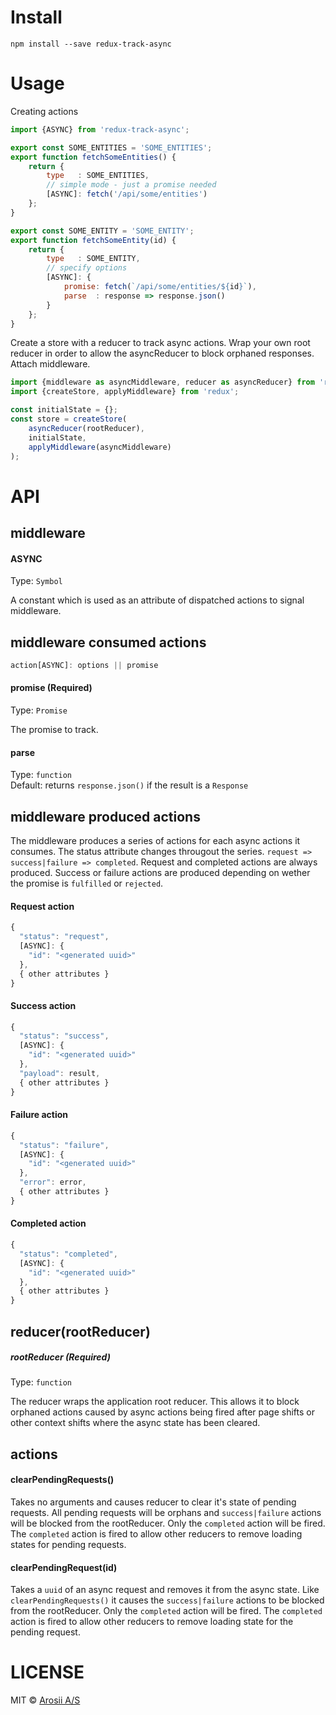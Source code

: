 Install
=======
`npm install --save redux-track-async`

Usage
=====
Creating actions
```javascript
import {ASYNC} from 'redux-track-async';

export const SOME_ENTITIES = 'SOME_ENTITIES';
export function fetchSomeEntities() {
    return {
        type   : SOME_ENTITIES,
        // simple mode - just a promise needed
        [ASYNC]: fetch('/api/some/entities')
    };
}

export const SOME_ENTITY = 'SOME_ENTITY';
export function fetchSomeEntity(id) {
    return {
        type   : SOME_ENTITY,
        // specify options
        [ASYNC]: {
            promise: fetch(`/api/some/entities/${id}`),
            parse  : response => response.json()
        }
    };
}
```

Create a store with a reducer to track async actions. Wrap your own root reducer in order to allow the
asyncReducer to block orphaned responses. Attach middleware.
```javascript
import {middleware as asyncMiddleware, reducer as asyncReducer} from 'redux-track-async';
import {createStore, applyMiddleware} from 'redux';

const initialState = {};
const store = createStore(
    asyncReducer(rootReducer),
    initialState,
    applyMiddleware(asyncMiddleware)
);
```


API
===

## middleware
#### ASYNC
Type: `Symbol`

A constant which is used as an attribute of dispatched actions to signal middleware.

## middleware consumed actions
```javascript
action[ASYNC]: options || promise
```

#### promise (Required)
Type: `Promise`

The promise to track.

#### parse
Type: `function`  
Default: returns `response.json()` if the result is a `Response`

## middleware produced actions
The middleware produces a series of actions for each async actions it consumes.
The status attribute changes througout the series. `request => success|failure => completed`. Request and completed actions are always produced. Success or failure actions are produced depending on wether the promise is `fulfilled` or `rejected`.

#### Request action
```javascript
{
  "status": "request",
  [ASYNC]: {
    "id": "<generated uuid>"
  },
  { other attributes }
}
```

#### Success action
```javascript
{
  "status": "success",
  [ASYNC]: {
    "id": "<generated uuid>"
  },
  "payload": result,
  { other attributes }
}
```

#### Failure action
```javascript
{
  "status": "failure",
  [ASYNC]: {
    "id": "<generated uuid>"
  },
  "error": error,
  { other attributes }
}
```

#### Completed action
```javascript
{
  "status": "completed",
  [ASYNC]: {
    "id": "<generated uuid>"
  },
  { other attributes }
}
```


## reducer(rootReducer)

##### rootReducer (Required)
Type: `function`

The reducer wraps the application root reducer. This allows it to block orphaned actions caused by async actions being fired after page shifts or other context shifts where the async state has been cleared.

## actions

#### clearPendingRequests()
Takes no arguments and causes reducer to clear it's state of pending requests. All pending requests will be orphans and `success|failure` actions will be blocked from the rootReducer. Only the `completed` action will be fired. The `completed` action is fired to allow other reducers to remove loading states for pending requests.

#### clearPendingRequest(id)
Takes a `uuid` of an async request and removes it from the async state. Like `clearPendingRequests()` it causes the `success|failure` actions to be blocked from the rootReducer. Only the `completed` action will be fired. The `completed` action is fired to allow other reducers to remove loading state for the pending request.

LICENSE
=======
MIT © [Arosii A/S](http://www.arosii.com/)
